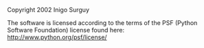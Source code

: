 Copyright 2002 Inigo Surguy

The software is licensed according to the terms of the PSF (Python Software Foundation) license found here: http://www.python.org/psf/license/